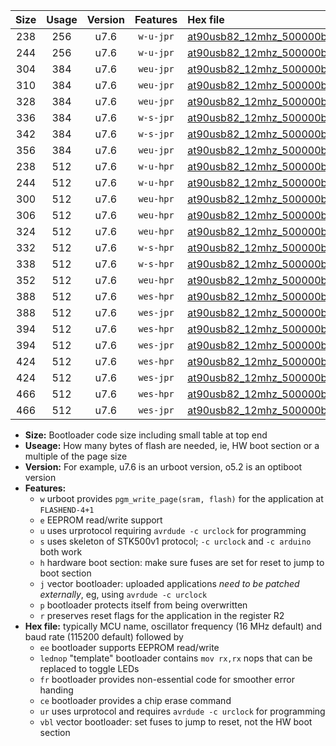|Size|Usage|Version|Features|Hex file|
|:-:|:-:|:-:|:-:|:--|
|238|256|u7.6|`w-u-jpr`|[at90usb82_12mhz_500000bps_ur_vbl.hex](https://raw.githubusercontent.com/stefanrueger/urboot/main/bootloaders/at90usb82/fcpu_12mhz/500000_bps/at90usb82_12mhz_500000bps_ur_vbl.hex)|
|244|256|u7.6|`w-u-jpr`|[at90usb82_12mhz_500000bps_lednop_ur_vbl.hex](https://raw.githubusercontent.com/stefanrueger/urboot/main/bootloaders/at90usb82/fcpu_12mhz/500000_bps/at90usb82_12mhz_500000bps_lednop_ur_vbl.hex)|
|304|384|u7.6|`weu-jpr`|[at90usb82_12mhz_500000bps_ee_ur_vbl.hex](https://raw.githubusercontent.com/stefanrueger/urboot/main/bootloaders/at90usb82/fcpu_12mhz/500000_bps/at90usb82_12mhz_500000bps_ee_ur_vbl.hex)|
|310|384|u7.6|`weu-jpr`|[at90usb82_12mhz_500000bps_ee_lednop_ur_vbl.hex](https://raw.githubusercontent.com/stefanrueger/urboot/main/bootloaders/at90usb82/fcpu_12mhz/500000_bps/at90usb82_12mhz_500000bps_ee_lednop_ur_vbl.hex)|
|328|384|u7.6|`weu-jpr`|[at90usb82_12mhz_500000bps_ee_lednop_fr_ur_vbl.hex](https://raw.githubusercontent.com/stefanrueger/urboot/main/bootloaders/at90usb82/fcpu_12mhz/500000_bps/at90usb82_12mhz_500000bps_ee_lednop_fr_ur_vbl.hex)|
|336|384|u7.6|`w-s-jpr`|[at90usb82_12mhz_500000bps_vbl.hex](https://raw.githubusercontent.com/stefanrueger/urboot/main/bootloaders/at90usb82/fcpu_12mhz/500000_bps/at90usb82_12mhz_500000bps_vbl.hex)|
|342|384|u7.6|`w-s-jpr`|[at90usb82_12mhz_500000bps_lednop_vbl.hex](https://raw.githubusercontent.com/stefanrueger/urboot/main/bootloaders/at90usb82/fcpu_12mhz/500000_bps/at90usb82_12mhz_500000bps_lednop_vbl.hex)|
|356|384|u7.6|`weu-jpr`|[at90usb82_12mhz_500000bps_ee_lednop_fr_ce_ur_vbl.hex](https://raw.githubusercontent.com/stefanrueger/urboot/main/bootloaders/at90usb82/fcpu_12mhz/500000_bps/at90usb82_12mhz_500000bps_ee_lednop_fr_ce_ur_vbl.hex)|
|238|512|u7.6|`w-u-hpr`|[at90usb82_12mhz_500000bps_ur.hex](https://raw.githubusercontent.com/stefanrueger/urboot/main/bootloaders/at90usb82/fcpu_12mhz/500000_bps/at90usb82_12mhz_500000bps_ur.hex)|
|244|512|u7.6|`w-u-hpr`|[at90usb82_12mhz_500000bps_lednop_ur.hex](https://raw.githubusercontent.com/stefanrueger/urboot/main/bootloaders/at90usb82/fcpu_12mhz/500000_bps/at90usb82_12mhz_500000bps_lednop_ur.hex)|
|300|512|u7.6|`weu-hpr`|[at90usb82_12mhz_500000bps_ee_ur.hex](https://raw.githubusercontent.com/stefanrueger/urboot/main/bootloaders/at90usb82/fcpu_12mhz/500000_bps/at90usb82_12mhz_500000bps_ee_ur.hex)|
|306|512|u7.6|`weu-hpr`|[at90usb82_12mhz_500000bps_ee_lednop_ur.hex](https://raw.githubusercontent.com/stefanrueger/urboot/main/bootloaders/at90usb82/fcpu_12mhz/500000_bps/at90usb82_12mhz_500000bps_ee_lednop_ur.hex)|
|324|512|u7.6|`weu-hpr`|[at90usb82_12mhz_500000bps_ee_lednop_fr_ur.hex](https://raw.githubusercontent.com/stefanrueger/urboot/main/bootloaders/at90usb82/fcpu_12mhz/500000_bps/at90usb82_12mhz_500000bps_ee_lednop_fr_ur.hex)|
|332|512|u7.6|`w-s-hpr`|[at90usb82_12mhz_500000bps.hex](https://raw.githubusercontent.com/stefanrueger/urboot/main/bootloaders/at90usb82/fcpu_12mhz/500000_bps/at90usb82_12mhz_500000bps.hex)|
|338|512|u7.6|`w-s-hpr`|[at90usb82_12mhz_500000bps_lednop.hex](https://raw.githubusercontent.com/stefanrueger/urboot/main/bootloaders/at90usb82/fcpu_12mhz/500000_bps/at90usb82_12mhz_500000bps_lednop.hex)|
|352|512|u7.6|`weu-hpr`|[at90usb82_12mhz_500000bps_ee_lednop_fr_ce_ur.hex](https://raw.githubusercontent.com/stefanrueger/urboot/main/bootloaders/at90usb82/fcpu_12mhz/500000_bps/at90usb82_12mhz_500000bps_ee_lednop_fr_ce_ur.hex)|
|388|512|u7.6|`wes-hpr`|[at90usb82_12mhz_500000bps_ee.hex](https://raw.githubusercontent.com/stefanrueger/urboot/main/bootloaders/at90usb82/fcpu_12mhz/500000_bps/at90usb82_12mhz_500000bps_ee.hex)|
|388|512|u7.6|`wes-jpr`|[at90usb82_12mhz_500000bps_ee_vbl.hex](https://raw.githubusercontent.com/stefanrueger/urboot/main/bootloaders/at90usb82/fcpu_12mhz/500000_bps/at90usb82_12mhz_500000bps_ee_vbl.hex)|
|394|512|u7.6|`wes-hpr`|[at90usb82_12mhz_500000bps_ee_lednop.hex](https://raw.githubusercontent.com/stefanrueger/urboot/main/bootloaders/at90usb82/fcpu_12mhz/500000_bps/at90usb82_12mhz_500000bps_ee_lednop.hex)|
|394|512|u7.6|`wes-jpr`|[at90usb82_12mhz_500000bps_ee_lednop_vbl.hex](https://raw.githubusercontent.com/stefanrueger/urboot/main/bootloaders/at90usb82/fcpu_12mhz/500000_bps/at90usb82_12mhz_500000bps_ee_lednop_vbl.hex)|
|424|512|u7.6|`wes-hpr`|[at90usb82_12mhz_500000bps_ee_lednop_fr.hex](https://raw.githubusercontent.com/stefanrueger/urboot/main/bootloaders/at90usb82/fcpu_12mhz/500000_bps/at90usb82_12mhz_500000bps_ee_lednop_fr.hex)|
|424|512|u7.6|`wes-jpr`|[at90usb82_12mhz_500000bps_ee_lednop_fr_vbl.hex](https://raw.githubusercontent.com/stefanrueger/urboot/main/bootloaders/at90usb82/fcpu_12mhz/500000_bps/at90usb82_12mhz_500000bps_ee_lednop_fr_vbl.hex)|
|466|512|u7.6|`wes-hpr`|[at90usb82_12mhz_500000bps_ee_lednop_fr_ce.hex](https://raw.githubusercontent.com/stefanrueger/urboot/main/bootloaders/at90usb82/fcpu_12mhz/500000_bps/at90usb82_12mhz_500000bps_ee_lednop_fr_ce.hex)|
|466|512|u7.6|`wes-jpr`|[at90usb82_12mhz_500000bps_ee_lednop_fr_ce_vbl.hex](https://raw.githubusercontent.com/stefanrueger/urboot/main/bootloaders/at90usb82/fcpu_12mhz/500000_bps/at90usb82_12mhz_500000bps_ee_lednop_fr_ce_vbl.hex)|

- **Size:** Bootloader code size including small table at top end
- **Useage:** How many bytes of flash are needed, ie, HW boot section or a multiple of the page size
- **Version:** For example, u7.6 is an urboot version, o5.2 is an optiboot version
- **Features:**
  + `w` urboot provides `pgm_write_page(sram, flash)` for the application at `FLASHEND-4+1`
  + `e` EEPROM read/write support
  + `u` uses urprotocol requiring `avrdude -c urclock` for programming
  + `s` uses skeleton of STK500v1 protocol; `-c urclock` and `-c arduino` both work
  + `h` hardware boot section: make sure fuses are set for reset to jump to boot section
  + `j` vector bootloader: uploaded applications *need to be patched externally*, eg, using `avrdude -c urclock`
  + `p` bootloader protects itself from being overwritten
  + `r` preserves reset flags for the application in the register R2
- **Hex file:** typically MCU name, oscillator frequency (16 MHz default) and baud rate (115200 default) followed by
  + `ee` bootloader supports EEPROM read/write
  + `lednop` "template" bootloader contains `mov rx,rx` nops that can be replaced to toggle LEDs
  + `fr` bootloader provides non-essential code for smoother error handing
  + `ce` bootloader provides a chip erase command
  + `ur` uses urprotocol and requires `avrdude -c urclock` for programming
  + `vbl` vector bootloader: set fuses to jump to reset, not the HW boot section
